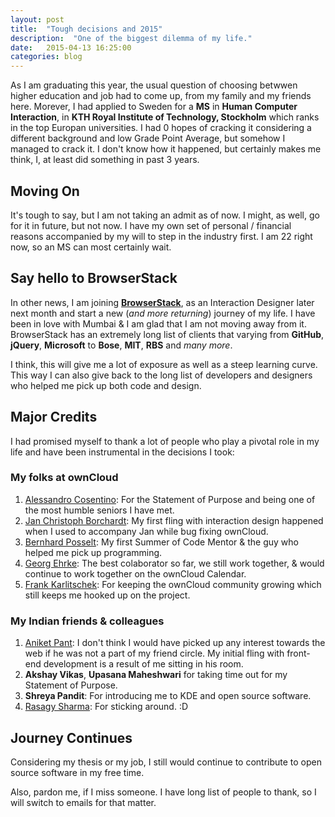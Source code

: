 ```yaml
---
layout: post
title:  "Tough decisions and 2015"
description:  "One of the biggest dilemma of my life."
date:   2015-04-13 16:25:00
categories: blog
---
```


As I am graduating this year, the usual question of choosing betwwen higher education and job had to come up, from my family and my friends here. Morever, I had applied to Sweden for a **MS** in **Human Computer Interaction**, in **KTH Royal Institute of Technology, Stockholm** which ranks in the top Europan universities. I had 0 hopes of cracking it considering a different background and low Grade Point Average, but somehow I managed to crack it. I don't know how it happened, but certainly makes me think, I, at least did something in past 3 years.

## Moving On
It's tough to say, but I am not taking an admit as of now. I might, as well, go for it in future, but not now. I have my own set of personal / financial reasons accompanied by my will to step in the industry first. I am 22 right now, so an MS can most certainly wait.

## Say hello to BrowserStack
In other news, I am joining **[BrowserStack](http://www.browserstack.com)**, as an Interaction Designer later next month and start a new (*and more returning*) journey of my life. I have been in love with Mumbai &amp; I am glad that I am not moving away from it.
BrowserStack has an extremely long list of clients that varying from **GitHub**, **jQuery**, **Microsoft** to **Bose**, **MIT**, **RBS** and *many more*.

I think, this will give me a lot of exposure as well as a steep learning curve. This way I can also give back to the long list of developers and designers who helped me pick up both code and design.

## Major Credits
I had promised myself to thank a lot of people who play a pivotal role in my life and have been instrumental in the decisions I took:

### My folks at ownCloud

1. [Alessandro Cosentino](http://algorithmsforthekitchen.com/blog/): For the Statement of Purpose and being one of the most humble seniors I have met.
2. [Jan Christoph Borchardt](http://jancborchardt.net): My first fling with interaction design happened when I used to accompany Jan while bug fixing ownCloud.
3. [Bernhard Posselt](http:://github.com/raydiation): My first Summer of Code Mentor &amp; the guy who helped me pick up programming.
4. [Georg Ehrke](http:://github.com/georgehrke): The best colaborator so far, we still work together, &amp; would continue to work together on the ownCloud Calendar.
5. [Frank Karlitschek](http://karlitschek.de): For keeping the ownCloud community growing which still keeps me hooked up on the project.

### My Indian friends &amp; colleagues
1. [Aniket Pant](http:://github.com/aniketpant): I don't think I would have picked up any interest towards the web if he was not a part of my friend circle. My initial fling with front-end development is a result of me sitting in his room.
2. **Akshay Vikas**, **Upasana Maheshwari** for taking time out for my Statement of Purpose.
3. **Shreya Pandit**: For introducing me to KDE and open source software.
4. [Rasagy Sharma](http://www.rasagy.in): For sticking around. :D


## Journey Continues
Considering my thesis or my job, I still would continue to contribute to open source software in my free time.

Also, pardon me, if I miss someone. I have long list of people to thank, so I will switch to emails for that matter.